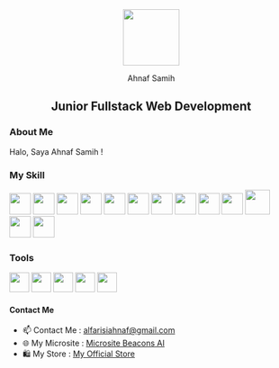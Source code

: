 <div align="center"><img src="../images/farsyafad-tech.png" width="100" height="100"></div>
<p align="center">Ahnaf Samih</p>
<h2 align="center">Junior Fullstack Web Development</h2>

<h3>About Me</h3>
<p>Halo, Saya Ahnaf Samih !</p>

<h3>My Skill</h3>

<div>
  <a href="https://html.spec.whatwg.org/" target="_blank"><img src="https://cdn.jsdelivr.net/gh/devicons/devicon/icons/html5/html5-original-wordmark.svg" width="38" /></a>
  <a href="https://developer.mozilla.org/en-US/docs/Web/JavaScript" target="_blank"><img src="https://cdn.jsdelivr.net/gh/devicons/devicon/icons/javascript/javascript-original.svg" width="38" /></a>
  <a href="https://developer.mozilla.org/en-US/docs/Web/CSS" target="_blank"><img src="https://cdn.jsdelivr.net/gh/devicons/devicon/icons/css3/css3-original-wordmark.svg" width="38" /></a>
  <a href="https://tailwindcss.com/" target="_blank"><img src="https://cdn.jsdelivr.net/gh/devicons/devicon@latest/icons/tailwindcss/tailwindcss-original.svg" width="38" /></a>
  <a href="https://code.visualstudio.com/" target="_blank"><img src="https://cdn.jsdelivr.net/gh/devicons/devicon/icons/vscode/vscode-original.svg" width="38" /></a>
  <a href="https://getbootstrap.com/" target="_blank"><img src="https://cdn.jsdelivr.net/gh/devicons/devicon/icons/bootstrap/bootstrap-original.svg" width="38" /></a>
  <a href="https://www.cplusplus.com/" target="_blank"><img src="https://cdn.jsdelivr.net/gh/devicons/devicon/icons/cplusplus/cplusplus-original.svg" width="38" /></a>
  <a href="https://www.python.org/" target="_blank"><img src="https://cdn.jsdelivr.net/gh/devicons/devicon/icons/python/python-original.svg" width="38" /></a>
  <a href="https://www.java.com/" target="_blank"><img src="https://cdn.jsdelivr.net/gh/devicons/devicon/icons/java/java-original.svg" width="38" /></a>
  <a href="https://www.laravel.com/" target="_blank"><img src="https://www.svgrepo.com/show/353985/laravel.svg" width="38" /></a>
  <a href="https://www.laravel.com/" target="_blank"><img src="https://cdn.jsdelivr.net/gh/devicons/devicon/icons/mysql/mysql-original-wordmark.svg" width="44" /></a>
  <a href="https://www.laravel.com/" target="_blank"><img src="https://cdn.jsdelivr.net/gh/devicons/devicon/icons/sass/sass-original.svg" width="38" /></a>
  <a href="https://www.php.net/" target="_blank"><img src="https://cdn.jsdelivr.net/gh/devicons/devicon@latest/icons/php/php-original.svg" width="38" /></a>
</div>

<h3>Tools</h3>

<div>
  <a href="https://www.canva.com/" target="_blank"><img src="https://cdn.jsdelivr.net/gh/devicons/devicon/icons/canva/canva-original.svg" width="35" /></a>
   <a href="https://code.visualstudio.com/" target="_blank"><img src="https://cdn.jsdelivr.net/gh/devicons/devicon/icons/vscode/vscode-original.svg" width="35" /></a>
  <a href="https://www.debian.org/" target="_blank"><img src="https://cdn.jsdelivr.net/gh/devicons/devicon/icons/debian/debian-original.svg" width="35" /></a>
  <a href="https://www.arduino.cc/" target="_blank"><img src="https://cdn.jsdelivr.net/gh/devicons/devicon/icons/arduino/arduino-original.svg" width="35" /></a>
  <a href="https://www.figma.com/" target="_blank"><img src="https://cdn.jsdelivr.net/gh/devicons/devicon/icons/figma/figma-original.svg" width="35"/></a>
</div>

<h4>Contact Me</h4>

- 📫 Contact Me : alfarisiahnaf@gmail.com
- 🌐 My Microsite : [Microsite Beacons AI](https://beacons.ai/farsyafad)
- 🛍 My Store : [My Official Store](https://beacons.ai/farsyafad/farsyafadstore)
